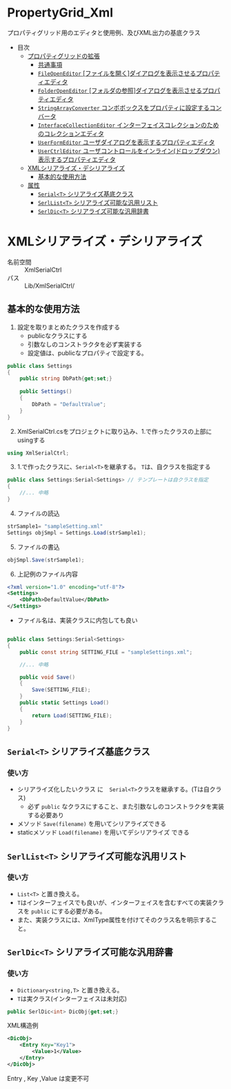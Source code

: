 # PropertyGrid_Xml
プロパティグリッド用のエディタと使用例、及びXML出力の基底クラス


* 目次
    * [ プロパティグリッドの拡張 ](#c1)
        * [共通事項](#s1)
        * [ `FileOpenEditor` [ファイルを開く]ダイアログを表示させるプロパティエディタ ](#s2)
        * [ `FolderOpenEditor`  [フォルダの参照]ダイアログを表示させるプロパティエディタ ](#s3)
        * [ `StringArrayConverter` コンボボックスをプロパティに設定するコンバータ ](#s4)
        * [ `InterfaceCollectionEditor` インターフェイスコレクションのためのコレクションエディタ ](#s5)
        * [ `UserFormEditor` ユーザダイアログを表示するプロパティエディタ  ](#s6)
        * [  `UserCtrlEditor` ユーザコントロールをインライン(ドロップダウン)表示するプロパティエディタ ](#s7)
    * [ XMLシリアライズ・デシリアライズ ](#c2)
        * [ 基本的な使用方法 ](#s201)
	* [ 属性 ](#s202)
        * [ `Serial<T>` シリアライズ基底クラス ](#s21)
        * [ `SerlList<T>` シリアライズ可能な汎用リスト ](#s22)
        * [ `SerlDic<T>` シリアライズ可能な汎用辞書 ](#s23)
	

# <a id="c2">XMLシリアライズ・デシリアライズ</a>

<dl>
<dt>名前空間</dt><dd>XmlSerialCtrl</dd>
<dt>パス</dt><dd>Lib/XmlSerialCtrl/</dd>
</dl>

## <a id="s201"> 基本的な使用方法</a>
1. 設定を取りまとめたクラスを作成する
    * publicなクラスにする
    * 引数なしのコンストラクタを必ず実装する
    * 設定値は、publicなプロパティで設定する。
```csharp
public class Settings
{
	public string DbPath{get;set;}
	
	public Settings()
	{
		DbPath = "DefaultValue";
	}
}
```

2. XmlSerialCtrl.csをプロジェクトに取り込み、1.で作ったクラスの上部にusingする
```csharp
using XmlSerialCtrl;
```
3.  1.で作ったクラスに、`Serial<T>`を継承する。
`T`は、自クラスを指定する
```csharp
public class Settings:Serial<Settings> // テンプレートは自クラスを指定
{
	//... 中略
}
```
4. ファイルの読込
```csharp
strSample1= "sampleSetting.xml"
Settings objSmpl = Settings.Load(strSample1);
```
5. ファイルの書込
```csharp
objSmpl.Save(strSample1);
```
6. 上記例のファイル内容
```XML
<?xml version="1.0" encoding="utf-8"?>
<Settings>
	<DbPath>DefaultValue</DbPath>
</Settings>
```
* ファイル名は、実装クラスに内包しても良い
```csharp

public class Settings:Serial<Settings>
{
	public const string SETTING_FILE = "sampleSettings.xml";

	//... 中略

	public void Save()
	{
		Save(SETTING_FILE);
	}
	public static Settings Load()
	{
		return Load(SETTING_FILE);
	}
}
```

## <a id="s21"> `Serial<T>` シリアライズ基底クラス</a>
### 使い方
* シリアライズ化したいクラス に　`Serial<T>`クラスを継承する。(Tは自クラス)
    * 必ず `public` なクラスにすること、また引数なしのコンストラクタを実装する必要あり
* メソッド `Save(filename)` を用いてシリアライズできる
* staticメソッド `Load(filename)` を用いてデシリアライズ できる

## <a id='s22'> `SerlList<T>` シリアライズ可能な汎用リスト</a>
### 使い方
* `List<T>` と置き換える。
* `T`はインターフェイスでも良いが、インターフェイスを含むすべての実装クラスを `public` にする必要がある。
* また、実装クラスには、XmlType属性を付けてそのクラス名を明示すること。

## <a id='s23'> `SerlDic<T>` シリアライズ可能な汎用辞書</a>
### 使い方
* `Dictionary<string,T>` と置き換える。
* `T`は実クラス(インターフェイスは未対応)
```csharp
public SerlDic<int> DicObj{get;set;}
```	
XML構造例
```XML
<DicObj>
	<Entry Key="Key1">
		<Value>1</Value>
	</Entry>
</DicObj>
```
Entry , Key ,Value は変更不可
